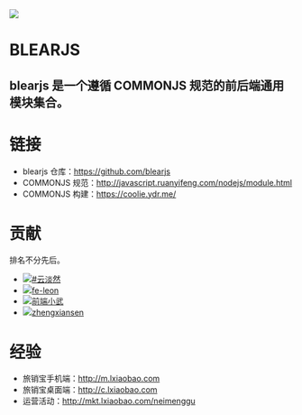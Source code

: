 
<div class="hero text_center">
    <div><img src="https://dn-fed.qbox.me/@/res/20170118182410498001069050"></div>
    <h1>BLEARJS</h1>
    <h2>blearjs 是一个遵循 COMMONJS 规范的前后端通用模块集合。</h2>  
</div>


# 链接
- blearjs 仓库：<https://github.com/blearjs>
- COMMONJS 规范：<http://javascript.ruanyifeng.com/nodejs/module.html>
- COMMONJS 构建：<https://coolie.ydr.me/>



# 贡献
排名不分先后。

- <img class="avatar" src="https://avatars3.githubusercontent.com/u/3362033?v=3&s=60"><a href="https://github.com/cloudcome" target="_blank">#云淡然</a>
- <img class="avatar" src="https://avatars3.githubusercontent.com/u/18691257?v=3&s=60"><a href="https://github.com/fe-leon" target="_blank">fe-leon</a>
- <img class="avatar" src="https://avatars3.githubusercontent.com/u/3872051?v=3&s=60"><a href="https://github.com/xuexb" target="_blank">前端小武</a>
- <img class="avatar" src="https://avatars3.githubusercontent.com/u/7506913?v=3&s=60"><a href="https://github.com/zhengxiansen" target="_blank">zhengxiansen</a>



# 经验
- 旅销宝手机端：<http://m.lxiaobao.com>
- 旅销宝桌面端：<http://c.lxiaobao.com>
- 运营活动：<http://mkt.lxiaobao.com/neimenggu>
